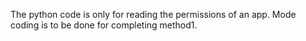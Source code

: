 The python code is only for reading the permissions of an app.
Mode coding is to be done for completing method1.
